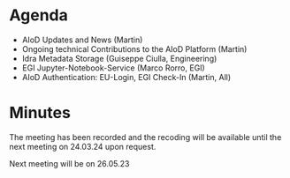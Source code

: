 # Agenda

* AIoD Updates and News (Martin)
* Ongoing technical Contributions to the AIoD Platform (Martin)
* Idra Metadata Storage (Guiseppe Ciulla, Engineering)
* EGI Jupyter-Notebook-Service (Marco Rorro, EGI)
* AIoD Authentication: EU-Login, EGI Check-In (Martin, All)

# Minutes

The meeting has been recorded and the recoding will be available until the next meeting on 24.03.24 upon request.

Next meeting will be on 26.05.23
